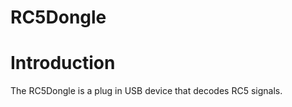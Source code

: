 RC5Dongle
=========
Introduction
============
The RC5Dongle is a plug in USB device that decodes RC5 signals.
